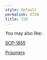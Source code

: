 ```yaml
---
style: default
permalink: X728
title: 728
---
```

You may also like:

[SCP-1855](http://scp-wiki.net/scp-1855)

[Prisoners](http://scp-wiki.net/prisoners)
